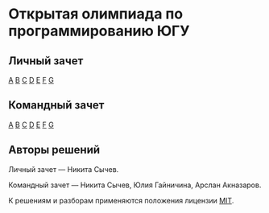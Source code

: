 # Открытая олимпиада по программированию ЮГУ
## Личный зачет
[A](https://github.com/nsychev/ugrasu-olymp-2017/tree/master/personal/A/)
[B](https://github.com/nsychev/ugrasu-olymp-2017/tree/master/personal/B/)
[C](https://github.com/nsychev/ugrasu-olymp-2017/tree/master/personal/C/)
[D](https://github.com/nsychev/ugrasu-olymp-2017/tree/master/personal/D/)
[E](https://github.com/nsychev/ugrasu-olymp-2017/tree/master/personal/E/)
[F](https://github.com/nsychev/ugrasu-olymp-2017/tree/master/personal/F/)
[G](https://github.com/nsychev/ugrasu-olymp-2017/tree/master/personal/G/)
## Командный зачет
[A](https://github.com/nsychev/ugrasu-olymp-2017/tree/master/team/A/)
[B](https://github.com/nsychev/ugrasu-olymp-2017/tree/master/team/B/)
[C](https://github.com/nsychev/ugrasu-olymp-2017/tree/master/team/C/)
[D](https://github.com/nsychev/ugrasu-olymp-2017/tree/master/team/D/)
[E](https://github.com/nsychev/ugrasu-olymp-2017/tree/master/team/E/)
[F](https://github.com/nsychev/ugrasu-olymp-2017/tree/master/team/F/)
[G](https://github.com/nsychev/ugrasu-olymp-2017/tree/master/team/G/)

## Авторы решений
Личный зачет — Никита Сычев.

Командный зачет — Никита Сычев, Юлия Гайничина, Арслан Акназаров.

К решениям и разборам применяются положения лицензии [MIT](https://github.com/nsychev/ugrasu-olymp-2017/blob/master/LICENSE).
